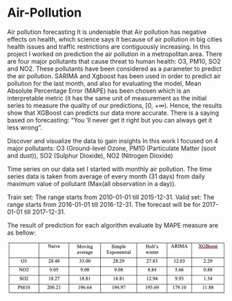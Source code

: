 # Air-Pollution

Air pollution forecasting
It is undeniable that Air pollution has negative effects on health, which science says it because of air pollution in big cities health issues and traffic restrictions are contiguously increasing. In this project I worked on prediction the air pollution in a metropolitan area. There are four major pollutants that cause threat to human health: O3, PM10, SO2 and NO2. These pollutants have been considered as a parameter to predict the air pollution. SARIMA and Xgboost has been used in order to predict air pollution for the last month, and also for evaluating the model, Mean Absolute Percentage Error (MAPE) has been chosen which is an interpretable metric (it has the same unit of measurement as the initial series to measure the quality of our predictions, [0, +∞). Hence, the results show that XGBoost can predicts our data more accurate. There is a saying based on forecasting: “You ‘ll never get it right but you can always get it less wrong”.

Discover and visualize the data to gain insights 
In this work I focused on 4 major pollutants: O3 (Ground-level Ozone, PM10 (Particulate Matter (soot and dust)), SO2 (Sulphur Dioxide), NO2 (Nitrogen Dioxide)

Time series on our data set
I started with monthly air pollution. The time series data is taken from average of every month (31 days) from daily maximum value of pollutant (Max(all observation in a day)).

Train set: The range starts from 2010-01-01 till 2015-12-31.
Valid set: The range starts from 2016-01-01 till 2016-12-31.
The forecast will be for 2017-01-01 till 2017-12-31.

The result of prediction for each algorithm evaluate by MAPE measure are as bellow:

<img src='images/MAPE measure.png'>
